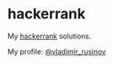 # hackerrank

My [hackerrank](https://www.hackerrank.com/) solutions.

My profile: [@vladimir_rusinov](https://www.hackerrank.com/vladimir_rusinov)
